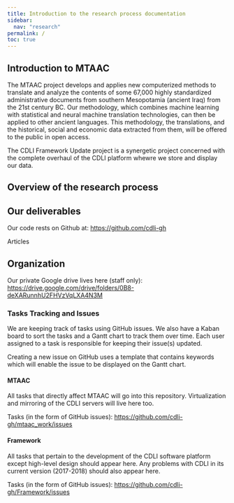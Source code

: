 ```yaml
---
title: Introduction to the research process documentation
sidebar:
  nav: "research"
permalink: /
toc: true
---
```


## Introduction to MTAAC
The MTAAC project develops and applies new computerized methods to translate and analyze the contents of some 67,000 highly standardized administrative documents from southern Mesopotamia (ancient Iraq) from the 21st century BC. Our methodology, which combines machine learning with statistical and neural machine translation technologies, can then be applied to other ancient languages. This methodology, the translations, and the historical, social and economic data extracted from them, will be offered to the public in open access.

The CDLI Framework Update project is a synergetic project concerned with the complete overhaul of the CDLI platform whewre we store and display our data. 


## Overview of the research process



## Our deliverables
Our code rests on Github at: <https://github.com/cdli-gh>  

Articles

## Organization
Our private Google drive lives here (staff only): <https://drive.google.com/drive/folders/0B8-deXARunnhU2FHVzVqLXA4N3M>  


### Tasks Tracking and Issues
We are keeping track of tasks using GitHub issues. We also have a Kaban board to sort the tasks and a Gantt chart to track them over time. Each user assigned to a task is responsible for keeping their issue(s) updated.  

Creating a new issue on GitHub uses a template that contains keywords which will enable the issue to be displayed on the Gantt chart.   


#### MTAAC
All tasks that directly affect MTAAC will go into this repository. Virtualization and mirroring of the CDLI servers will live here too.

Tasks (in the form of GitHub issues): <https://github.com/cdli-gh/mtaac_work/issues>  

#### Framework
All tasks that pertain to the development of the CDLI software platform except high-level design should appear here. Any problems with CDLI in its current version (2017-2018) should also appear here.

Tasks (in the form of GitHub issues): <https://github.com/cdli-gh/Framework/issues> 
